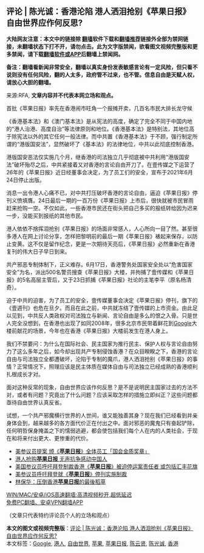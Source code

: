  <h2>评论 | 陈光诚：香港沦陷 港人洒泪抢别《苹果日报》 自由世界应作何反思?</h2> <p class="notice"><b>大陆网友注意：本文中的链接除 <a href="https://github.com/bannedbook/fanqiang" >翻墙</a>软件下载和<a href="https://github.com/killgcd/justmysocks/blob/master/README.md">翻墙推荐</a>链接外全部为禁网链接，未翻墙状态下打不开，请勿点击。此为文字版禁闻，欲看图文视频完整版和更多禁闻，请下载<a href="https://github.com/bannedbook/fanqiang">翻墙软件或APP</a>后翻墙上禁闻网。</p><p>备注：翻墙看新闻非常安全，翻墙以真实身份发表敏感言论有一定风险，但只看不说则没有任何风险，翻的人太多，政府管不过来，也不管。信息自由是天赋人权，请放心大胆的翻墙。</b></p>  <div class="entry"> <p>来源:RFA, <strong>文章内容并不代表本网立场和观点。</strong></p> <p>&#39318;&#25209;&#12298;&#33529;&#26524;&#26085;&#25253;&#12299;&#29575;&#20808;&#22312;&#39321;&#28207;&#38393;&#24066;&#26106;&#35282;&#19968;&#20010;&#25253;&#25674;&#24320;&#21334;&#65292;&#20960;&#30334;&#21517;&#24066;&#27665;&#22823;&#25490;&#38271;&#40857;&#23432;&#20505;             </p> <p>&#12298;&#39321;&#28207;&#22522;&#26412;&#27861;&#12299;&#21644;&#12298;&#28595;&#38376;&#22522;&#26412;&#27861;&#12299;&#26159;&#20174;&#23466;&#27861;&#30340;&#39640;&#24230;&#65292;&#30830;&#23450;&#20102;&#23436;&#20840;&#19981;&#21516;&#20110;&#20013;&#22269;&#20869;&#22320;&#30340;&#8220;&#28207;&#20154;&#27835;&#28207;&#12289;&#39640;&#24230;&#33258;&#27835;&#8221;&#31561;&#27861;&#24459;&#21407;&#21017;&#21644;&#22320;&#20301;&#12290;&#12298;&#39321;&#28207;&#22522;&#26412;&#27861;&#12299;&#26159;&#29305;&#21035;&#27861;&#65292;&#20854;&#22320;&#20301;&#39640;&#20110;&#38500;&#23466;&#27861;&#20197;&#22806;&#30340;&#20854;&#23427;&#20219;&#20309;&#19968;&#33324;&#27861;&#24459;&#12290;&#32780;&#20013;&#20849;&#32622;&#12298;&#39321;&#28207;&#22522;&#26412;&#27861;&#12299;&#20110;&#19981;&#39038;&#65292;&#24378;&#34892;&#21046;&#23450;&#25152;&#35859;&#30340;&#8220;&#28207;&#29256;&#22269;&#23433;&#27861;&#8221;&#65292;&#26174;&#28982;&#30772;&#22351;&#20102;&#12298;&#22522;&#26412;&#27861;&#12299;&#30340;&#27861;&#24459;&#22320;&#20301;&#65292;&#20013;&#20849;&#20197;&#27492;&#24443;&#24213;&#25511;&#21046;&#39321;&#28207;&#12290;</p>  <p>&#28207;&#29256;&#22269;&#23433;&#24694;&#27861;&#20165;&#23454;&#26045;&#20960;&#20010;&#26376;&#65292;&#32487;&#39321;&#28207;&#30340;&#21496;&#27861;&#29420;&#31435;&#20960;&#20046;&#24443;&#24213;&#34987;&#20013;&#20849;&#21033;&#29992;&#8220;&#28207;&#29256;&#22269;&#23433;&#27861;&#8221;&#30772;&#22351;&#27526;&#23613;&#20043;&#21518;&#65292;&#20013;&#20849;&#32039;&#25509;&#30528;&#21448;&#23545;&#39321;&#28207;&#30340;&#35328;&#35770;&#33258;&#30001;&#24320;&#20992;&#20102;&#12290;&#22312;&#22777;&#20256;&#23186;&#20043;&#19979;&#36816;&#33829;&#20102;26&#24180;&#30340;&#12298;&#33529;&#26524;&#26085;&#25253;&#12299;&#36817;&#26085;&#32463;&#33891;&#20107;&#20250;&#20915;&#23450;&#65292;&#20026;&#20102;&#21592;&#24037;&#20204;&#30340;&#23433;&#20840;&#65292;&#23459;&#24067;&#20110;2021&#24180;6&#26376;24&#26085;&#20572;&#27490;&#20986;&#29256;&#12290;</p> <p>&#28040;&#24687;&#19968;&#20986;&#20196;&#28207;&#20154;&#24515;&#30171;&#19981;&#24050;&#65292;&#23545;&#20013;&#20849;&#25171;&#21387;&#30772;&#22351;&#39321;&#28207;&#30340;&#35328;&#35770;&#33258;&#30001;&#65292;&#36924;&#36843;&#12298;&#33529;&#26524;&#26085;&#25253;&#12299;&#20572;&#21002;&#20041;&#24868;&#22635;&#33210;&#12290;24&#26085;&#26368;&#21518;&#19968;&#26399;&#30340;&#19968;&#30334;&#19975;&#20221;&#12298;&#33529;&#26524;&#26085;&#25253;&#12299;&#19978;&#24066;&#21518;&#65292;&#24456;&#24555;&#23601;&#34987;&#24066;&#27665;&#20882;&#38632;&#36214;&#26469;&#25250;&#36141;&#19968;&#31354;&#12290;&#19981;&#20165;&#22914;&#27492;&#65292;&#19968;&#20123;&#39321;&#28207;&#24066;&#27665;&#36824;&#22312;&#34903;&#22836;&#25226;&#33258;&#24049;&#22810;&#20080;&#30340;&#25253;&#32440;&#36716;&#32473;&#22240;&#20026;&#36831;&#26469;&#19968;&#27493;&#65292;&#27809;&#33021;&#20080;&#21040;&#25253;&#32440;&#30340;&#20854;&#20182;&#24066;&#27665;&#12290;</p> <p>&#28207;&#20154;&#20381;&#20381;&#19981;&#25448;&#25381;&#27882;&#25250;&#21035;&#12298;&#33529;&#26524;&#26085;&#25253;&#12299;&#30340;&#22330;&#38754;&#38750;&#24120;&#24863;&#20154;&#65292;&#20154;&#24515;&#25152;&#21521;&#19968;&#30446;&#20102;&#28982;&#12290;&#29978;&#33267;&#24456;&#22810;&#28207;&#20154;&#22312;&#32593;&#19978;&#35752;&#35770;&#20998;&#20139;&#65292;&#24590;&#26679;&#25226;&#40654;&#26126;&#21069;&#30340;&#26368;&#21518;&#19968;&#26399;&#12298;&#33529;&#26524;&#26085;&#25253;&#12299;&#35057;&#36215;&#26469;&#20445;&#23384;&#65292;&#20197;&#38450;&#27490;&#21464;&#40644;&#12290;&#36825;&#19981;&#20165;&#26159;&#30041;&#20316;&#32426;&#24565;&#65292;&#26356;&#26159;&#19968;&#27425;&#26399;&#24453;&#22825;&#20142;&#21518;&#65292;&#12298;&#33529;&#26524;&#26085;&#25253;&#12299;&#24517;&#28982;&#37325;&#26032;&#22312;&#39321;&#28207;&#22797;&#21002;&#30340;&#20255;&#22823;&#26085;&#23376;&#26089;&#26085;&#21040;&#26469;&#12290;</p>  <p>&#20849;&#20135;&#37034;&#24694;&#19987;&#21046;&#20307;&#21046;&#19979;&#65292;&#27491;&#20041;&#38590;&#23384;&#12290;6&#26376;17&#26085;&#65292;&#39321;&#28207;&#35686;&#21153;&#22788;&#22269;&#23478;&#23433;&#20840;&#22788;&#20197;&#8220;&#21361;&#23475;&#22269;&#23478;&#23433;&#20840;&#8221;&#20026;&#21517;&#65292;&#27966;&#20986;500&#21517;&#35686;&#21592;&#25628;&#26597;&#12298;&#33529;&#26524;&#26085;&#25253;&#12299;&#22823;&#27004;&#65292;&#24182;&#25304;&#25429;&#20102;&#22777;&#20256;&#23186;&#21644;&#12298;&#33529;&#26524;&#26085;&#25253;&#12299;&#30340;5&#21517;&#39640;&#23618;&#20027;&#31649;&#21518;&#65292;&#21448;&#20110;23&#26085;&#25235;&#25429;&#12298;&#33529;&#26524;&#26085;&#25253;&#12299;&#31038;&#35770;&#30340;&#20027;&#31508;&#26446;&#24179;&#65288;&#21407;&#21517;&#26472;&#28165;&#22855;&#65289;&#12290;</p> <p>&#36843;&#20110;&#20013;&#20849;&#30340;&#36843;&#23475;&#65292;&#20026;&#20102;&#21592;&#24037;&#30340;&#23433;&#20840;&#65292;&#22777;&#20256;&#23186;&#33891;&#20107;&#20250;&#20915;&#23450;&#12298;&#33529;&#26524;&#26085;&#25253;&#12299;&#20572;&#21002;&#65292;&#26071;&#19979;&#30340;&#12298;&#22777;&#36913;&#21002;&#12299;&#20063;&#21361;&#22312;&#26086;&#22805;&#12290;&#32780;&#19988;&#22312;&#27492;&#20043;&#21069;&#65292;&#20013;&#20849;&#23601;&#20923;&#32467;&#20102;&#22777;&#20256;&#23186;&#30340;&#19978;&#24066;&#36164;&#37329;&#12290;&#30001;&#27492;&#36275;&#20197;&#35265;&#21040;&#65292;&#20013;&#20849;&#21453;&#20154;&#31867;&#25919;&#26435;&#23545;&#21496;&#27861;&#29420;&#31435;&#19982;&#26032;&#38395;&#12289;&#35328;&#35770;&#33258;&#30001;&#26159;&#22810;&#20040;&#30340;&#24680;&#20043;&#20837;&#39592;&#12290;&#21482;&#26159;&#19990;&#20154;&#23436;&#20840;&#27809;&#24819;&#21040;&#65292;&#22312;&#39321;&#28207;&#20063;&#20986;&#29616;&#20102;&#22914;&#21516;2008&#24180;&#65292;&#24456;&#22810;&#21271;&#20140;&#24066;&#27665;&#24102;&#30528;&#40092;&#33457;&#21040;<a href="https://www.bannedbook.org/bnews/tag/google/" class="st_tag internal_tag" rel="tag" title="标签 Google 下的日志">Google</a>&#22823;&#27004;&#21069;&#29486;&#33457;&#30340;&#22330;&#26223;&#65292;&#20170;&#24180;&#20063;&#22312;&#39321;&#28207;&#12298;&#33529;&#26524;&#26085;&#25253;&#12299;&#22823;&#27004;&#21069;&#21457;&#29983;&#22312;&#28207;&#20154;&#36523;&#19978;&#12290;</p> <p>&#25105;&#20204;&#19981;&#31105;&#35201;&#38382;&#65306;&#20026;&#20160;&#20040;&#22312;&#22269;&#38469;&#31038;&#20250;&#12289;&#27665;&#20027;&#22269;&#23478;&#20026;&#25512;&#34892;&#27665;&#20027;&#12289;&#20445;&#25252;&#20154;&#26435;&#19982;&#35328;&#35770;&#33258;&#30001;&#21162;&#21147;&#20102;&#36825;&#20040;&#22810;&#24180;&#20043;&#21518;&#65292;&#22914;&#20170;&#21364;&#20986;&#29616;&#20849;&#20135;&#19987;&#21046;&#20405;&#34432;&#39321;&#28207;&#65311;&#22312;&#20247;&#30446;&#30589;&#30589;&#20043;&#19979;&#65292;&#39321;&#28207;&#30340;&#35328;&#35770;&#33258;&#30001;&#19982;&#21496;&#27861;&#29420;&#31435;&#20840;&#37117;&#36973;&#30772;&#22351;&#65292;&#27814;&#38519;&#20110;&#19987;&#21046;&#30340;&#39764;&#29226;&#65292;&#28207;&#20154;&#27922;&#27882;&#25250;&#21035;&#12298;&#33529;&#26524;&#26085;&#25253;&#12299;&#30340;&#20107;&#24773;&#65311;&#27491;&#24120;&#24773;&#20917;&#19979;&#65292;&#29031;&#29702;&#24212;&#35813;&#26159;&#27665;&#20027;&#20307;&#36136;&#22312;&#23186;&#20307;&#33258;&#30001;&#19982;&#21496;&#27861;&#29420;&#31435;&#24050;&#32463;&#25104;&#29087;&#30340;&#39321;&#28207;&#39034;&#21033;&#25166;&#26681;&#25104;&#38271;&#25165;&#23545;&#12290;</p>  <p>&#38754;&#23545;&#36825;&#31181;&#21453;&#24120;&#30340;&#29616;&#35937;&#65292;&#33258;&#30001;&#19990;&#30028;&#24212;&#35813;&#20316;&#20309;&#21453;&#24605;&#65311;&#26159;&#19981;&#26159;&#35828;&#26126;&#27665;&#20027;&#22269;&#23478;&#36807;&#21435;&#30340;&#26041;&#27861;&#19981;&#23545;&#65292;&#25110;&#32773;&#26377;&#38382;&#39064;&#65311;&#31350;&#31455;&#20986;&#20102;&#20160;&#20040;&#38382;&#39064;&#65311;&#24212;&#35813;&#37319;&#21462;&#24590;&#26679;&#30340;&#25514;&#26045;&#31435;&#21363;&#32416;&#27491;&#65311;&#36825;&#20123;&#38382;&#39064;&#37117;&#20127;&#24453;&#33258;&#30001;&#19990;&#30028;&#35748;&#30495;&#21453;&#30465;&#12290;</p> <p>&#35797;&#24819;&#65292;&#19968;&#20010;&#20849;&#20135;&#37034;&#39764;&#27178;&#34892;&#19990;&#30028;&#30340;&#20154;&#19990;&#38388;&#65292;&#35841;&#21448;&#33021;&#29420;&#21892;&#20854;&#36523;&#65311;&#29616;&#22312;&#25105;&#20204;&#24050;&#32463;&#30475;&#21040;&#24182;&#20146;&#36523;&#20307;&#20250;&#21040;&#65292;&#36234;&#26469;&#36234;&#22810;&#30340;&#21508;&#26041;&#38754;&#20195;&#20215;&#27491;&#22312;&#20184;&#20986;&#20043;&#20013;&#12290;&#38754;&#23545;&#37034;&#24694;&#30340;&#39764;&#39740;&#21482;&#26377;&#22859;&#36215;&#38130;&#38500;&#65292;&#20219;&#20309;&#26126;&#21746;&#20445;&#36523;&#25513;&#30422;&#20043;&#19979;&#30340;&#25062;&#24369;&#36867;&#36991;&#65292;&#37117;&#20250;&#20351;&#21253;&#25324;&#25105;&#20204;&#27599;&#20010;&#20154;&#22312;&#20869;&#30340;&#20154;&#31867;&#31038;&#20250;&#65292;&#20110;&#29616;&#22312;&#21644;&#23558;&#26469;&#20184;&#20986;&#26356;&#22823;&#12289;&#26356;&#24808;&#37325;&#30340;&#20195;&#20215;&#12290;</p> <ul class='op-related-articles' title='相关阅读'> <li><a href='https://www.bannedbook.org/bnews/headline/20210626/1574478.html' target='_blank'>美参议员提案 颁《<b>苹果日报</b>》全体员工「国会金质奖章」</a></li> <li><a href='https://www.bannedbook.org/bnews/cnnews/hknews/20210625/1574245.html' target='_blank'>港人抢购<b>苹果日报</b> 无声抗争感动中国人</a></li> <li><a href='https://www.bannedbook.org/bnews/worldnews/usa/20210625/1574232.html' target='_blank'>美国参议员呼吁拜登制裁香港《<b>苹果日报</b>》被迫停运案责任者 或包括汇丰花旗</a></li> <li><a href='https://www.bannedbook.org/bnews/cnnews/hknews/20210625/1574228.html' target='_blank'>美参议员呼吁拜登就《<b>苹果日报</b>》停刊实施制裁</a></li> <li><a href='https://www.bannedbook.org/bnews/baitai/20210625/1574173.html' target='_blank'>林保华：压倒香港<b>苹果日报</b>的最後稻草</a></li> </ul> <p class="texttj"> <a href="https://github.com/bannedbook/fanqiang/wiki/V2ray%E6%9C%BA%E5%9C%BA" target="_blank">WIN/MAC/安卓/iOS高速翻墙:高清视频秒开,超低延迟</a><br/> <a href="https://github.com/bannedbook/fanqiang/wiki/%E7%A6%81%E9%97%BB%E7%BD%91%E5%AE%89%E5%8D%93%E7%BF%BB%E5%A2%99%E6%96%B0%E9%97%BBAPP" target="_blank">免费PC翻墙、安卓VPN翻墙APP</a></p> <p>&#65288;&#25991;&#31456;&#21482;&#20195;&#34920;&#29305;&#32422;&#35780;&#35770;&#21592;&#20010;&#20154;&#30340;&#31435;&#22330;&#21644;&#35266;&#28857;&#65289;</p><a name='sharetosocial'></a>       <div><b>本文的图文或视频完整版</b>：<a href='https://www.bannedbook.org/bnews/comments/20210626/1574561.html'>评论 | 陈光诚：香港沦陷 港人洒泪抢别《苹果日报》 自由世界应作何反思?</a></div>  </div><!--END ENTRY--> <div class="postfooter"> <div>本文标签：<a href="https://www.bannedbook.org/bnews/tag/google/" rel="tag">Google</a>, <a href="https://www.bannedbook.org/bnews/tag/%e6%b8%af%e4%ba%ba/" rel="tag">港人</a>, <a href="https://www.bannedbook.org/bnews/tag/%e8%87%aa%e7%94%b1%e4%b8%96%e7%95%8c/" rel="tag">自由世界</a>, <a href="https://www.bannedbook.org/bnews/tag/%e8%8b%b9%e6%9e%9c/" rel="tag">苹果</a>, <a href="https://www.bannedbook.org/bnews/tag/%e8%8b%b9%e6%9e%9c%e6%97%a5%e6%8a%a5/" rel="tag">苹果日报</a>, <a href="https://www.bannedbook.org/bnews/tag/%e9%99%88%e4%ba%91%e8%b4%a4/" rel="tag">陈云贤</a>, <a href="https://www.bannedbook.org/bnews/tag/%e9%99%88%e5%85%89%e8%af%9a/" rel="tag">陈光诚</a>, <a href="https://www.bannedbook.org/bnews/tag/%e9%a6%99%e6%b8%af/" rel="tag">香港</a></div>  </div><!--END POSTFOOTER--> 
